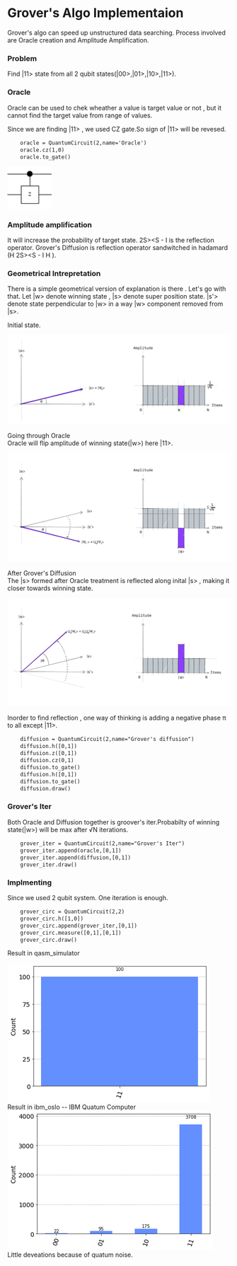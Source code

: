 # Grover's Algo Implementaion

Grover's algo can speed up unstructured data searching.
Process involved are
Oracle  creation and Amplitude Amplification.

### Problem
Find |11> state from all 2 qubit states(|00>,|01>,|10>,|11>).

### Oracle
Oracle can be used to chek wheather a value is target value or not , but it cannot find the target value 
from range of values.

Since we are finding |11> , we used CZ gate.So sign of |11> will be revesed.

        oracle = QuantumCircuit(2,name='Oracle')
        oracle.cz(1,0)
        oracle.to_gate()

<img src='czgate.png' width='100px'>

### Amplitude amplification
It will increase the probability of target state.
2S>&lt;S - I is the reflection operator.
Grover's Diffusion is reflection operator sandwitched in hadamard (H 2S>&lt;S - I H ).

### Geometrical Intrepretation
There is a simple geometrical version of explanation is there . Let's go with that.
Let |w> denote winning state , |s> denote super position state.
|s'> denote state perpendicular to |w> in a way |w> component removed from |s>.

Initial state.

<img src='grover_step1.jpg'>

Going through Oracle<br>
Oracle will flip amplitude of winning state(|w>) here |11>.

<img src='grover_step2.jpg'>

After Grover's  Diffusion<br>
The |s> formed after Oracle treatment is reflected along inital |s> , making it closer towards winning state.

<img src='grover_step3.jpg'>

Inorder to find reflection , one way of thinking is adding a negative phase π to all except |11>.

        diffusion = QuantumCircuit(2,name="Grover's diffusion")
        diffusion.h([0,1])
        diffusion.z([0,1])
        diffusion.cz(0,1)
        diffusion.to_gate()
        diffusion.h([0,1])
        diffusion.to_gate()
        diffusion.draw()

### Grover's Iter
Both Oracle and Diffusion together is groover's iter.Probabilty of winning state(|w>) will be max after √N iterations.

        grover_iter = QuantumCircuit(2,name="Grover's Iter")
        grover_iter.append(oracle,[0,1])
        grover_iter.append(diffusion,[0,1])
        grover_iter.draw()

### Implmenting
Since we used 2 qubit system. One iteration is enough.
        
        grover_circ = QuantumCircuit(2,2)
        grover_circ.h([1,0])
        grover_circ.append(grover_iter,[0,1])
        grover_circ.measure([0,1],[0,1])
        grover_circ.draw()

Result in qasm_simulator
<div style="width:100%;background:'white'">
<img src='qasm.png'style="background-color:'white'">
</div>
Result in ibm_oslo -- IBM Quatum Computer
<div style="width:100%;background:'white'">
<img src='oslo.png'style="background-color:'white'">
</div>
Little deveations because of quatum noise.